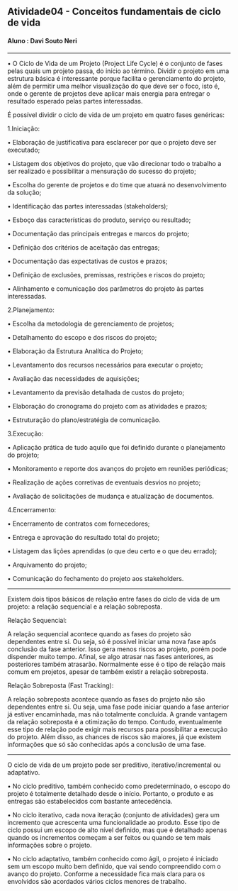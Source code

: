 ## Atividade04 - Conceitos fundamentais de ciclo de vida
#### Aluno : Davi Souto Neri
---
• O Ciclo de Vida de um Projeto (Project Life Cycle) é o conjunto de fases pelas quais um projeto passa, do início ao término. Dividir o projeto em uma estrutura básica é interessante porque facilita o gerenciamento do projeto, além de permitir uma melhor visualização do que deve ser o foco, isto é, onde o gerente de projetos deve aplicar mais energia para entregar o resultado esperado pelas partes interessadas.

É possível dividir o ciclo de vida de um projeto em quatro fases genéricas:

1.Iniciação:

  • Elaboração de justificativa para esclarecer por que o projeto deve ser executado;
  
  • Listagem dos objetivos do projeto, que vão direcionar todo o trabalho a ser realizado e possibilitar a mensuração do sucesso do projeto;
  
  • Escolha do gerente de projetos e do time que atuará no desenvolvimento da solução;
  
  • Identificação das partes interessadas (stakeholders);
  
  • Esboço das características do produto, serviço ou resultado;
  
  • Documentação das principais entregas e marcos do projeto;
  
  • Definição dos critérios de aceitação das entregas;
  
  • Documentação das expectativas de custos e prazos;
  
  • Definição de exclusões, premissas, restrições e riscos do projeto;
  
  • Alinhamento e comunicação dos parâmetros do projeto às partes interessadas.

2.Planejamento:

  • Escolha da metodologia de gerenciamento de projetos;
  
  • Detalhamento do escopo e dos riscos do projeto;
  
  • Elaboração da Estrutura Analítica do Projeto;
  
  • Levantamento dos recursos necessários para executar o projeto;
  
  • Avaliação das necessidades de aquisições;
  
  • Levantamento da previsão detalhada de custos do projeto;
  
  • Elaboração do cronograma do projeto com as atividades e prazos;
  
  • Estruturação do plano/estratégia de comunicação.
  
3.Execução:

  • Aplicação prática de tudo aquilo que foi definido durante o planejamento do projeto;
  
  • Monitoramento e reporte dos avanços do projeto em reuniões periódicas;
  
  • Realização de ações corretivas de eventuais desvios no projeto;
  
  • Avaliação de solicitações de mudança e atualização de documentos.
  
4.Encerramento:

  • Encerramento de contratos com fornecedores;
  
  • Entrega e aprovação do resultado total do projeto;
  
  • Listagem das lições aprendidas (o que deu certo e o que deu errado);
  
  • Arquivamento do projeto;
  
  • Comunicação do fechamento do projeto aos stakeholders.
  
  ---
  
  Existem dois tipos básicos de relação entre fases do ciclo de vida de um projeto: a relação sequencial e a relação sobreposta.

Relação Sequencial:

A relação sequencial acontece quando as fases do projeto são dependentes entre si. Ou seja, só é possível iniciar uma nova fase após conclusão da fase anterior. Isso gera menos riscos ao projeto, porém pode dispender muito tempo. Afinal, se algo atrasar nas fases anteriores, as posteriores também atrasarão. Normalmente esse é o tipo de relação mais comum em projetos, apesar de também existir a relação sobreposta.

Relação Sobreposta (Fast Tracking):

A relação sobreposta acontece quando as fases do projeto não são dependentes entre si. Ou seja, uma fase pode iniciar quando a fase anterior já estiver encaminhada, mas não totalmente concluída. A grande vantagem da relação sobreposta é a otimização do tempo. Contudo, eventualmente esse tipo de relação pode exigir mais recursos para possibilitar a execução do projeto. Além disso, as chances de riscos são maiores, já que existem informações que só são conhecidas após a conclusão de uma fase.

---

O ciclo de vida de um projeto pode ser preditivo, iterativo/incremental ou adaptativo.

• No ciclo preditivo, também conhecido como predeterminado, o escopo do projeto é totalmente detalhado desde o início. Portanto, o produto e as entregas são estabelecidos com bastante antecedência.

• No ciclo iterativo, cada nova iteração (conjunto de atividades) gera um incremento que acrescenta uma funcionalidade ao produto. Esse tipo de ciclo possui um escopo de alto nível definido, mas que é detalhado apenas quando os incrementos começam a ser feitos ou quando se tem mais informações sobre o projeto.

• No ciclo adaptativo, também conhecido como ágil, o projeto é iniciado sem um escopo muito bem definido, que vai sendo compreendido com o avanço do projeto. Conforme a necessidade fica mais clara para os envolvidos são acordados vários ciclos menores de trabalho.


